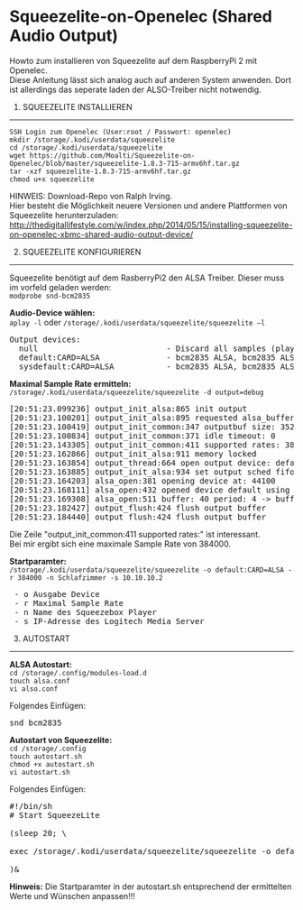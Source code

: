 # Squeezelite-on-Openelec (Shared Audio Output)

Howto zum installieren von Squeezelite auf dem RaspberryPi 2 mit Openelec.<br>
Diese Anleitung lässt sich analog auch auf anderen System anwenden. Dort ist allerdings das seperate laden der ALSO-Treiber nicht notwendig.

1. SQUEEZELITE INSTALLIEREN
---

`SSH Login zum Openelec (User:root / Passwort: openelec)`<br>
`mkdir /storage/.kodi/userdata/squeezelite`<br>
`cd /storage/.kodi/userdata/squeezelite`<br>
`wget https://github.com/Moalti/Squeezelite-on-Openelec/blob/master/squeezelite-1.8.3-715-armv6hf.tar.gz`<br>
`tar -xzf squeezelite-1.8.3-715-armv6hf.tar.gz`<br>
`chmod u+x squeezelite`<br>

HINWEIS: 
Download-Repo von Ralph Irving.<br> 
Hier besteht die Möglichkeit neuere Versionen und andere Plattformen von Squeezelite herunterzuladen:<br>
http://thedigitallifestyle.com/w/index.php/2014/05/15/installing-squeezelite-on-openelec-xbmc-shared-audio-output-device/

2. SQUEEZELITE KONFIGURIEREN
---

Squeezelite benötigt auf dem RasberryPi2 den ALSA Treiber. Dieser muss im vorfeld geladen werden:<br>
`modprobe snd-bcm2835`

<b>Audio-Device wählen:</b><br>
`aplay -l` oder `/storage/.kodi/userdata/squeezelite/squeezelite –l`

<pre>
Output devices:
  null                           - Discard all samples (playback) or generate zero samples (capture)
  default:CARD=ALSA              - bcm2835 ALSA, bcm2835 ALSA - Default Audio Device
  sysdefault:CARD=ALSA           - bcm2835 ALSA, bcm2835 ALSA - Default Audio Device
</pre>

<b>Maximal Sample Rate ermitteln:</b><br>
`/storage/.kodi/userdata/squeezelite/squeezelite -d output=debug`

<pre>
[20:51:23.099236] output_init_alsa:865 init output
[20:51:23.100201] output_init_alsa:895 requested alsa_buffer: 40 alsa_period: 4 format: any mmap: 1
[20:51:23.100419] output_init_common:347 outputbuf size: 3528000
[20:51:23.100834] output_init_common:371 idle timeout: 0
[20:51:23.143305] output_init_common:411 supported rates: 384000 352800 192000 176400 96000 88200 48000 44100 32000 24000 22500 16000 12000 11025 8000 
[20:51:23.162866] output_init_alsa:911 memory locked
[20:51:23.163854] output_thread:664 open output device: default
[20:51:23.163885] output_init_alsa:934 set output sched fifo rt: 45
[20:51:23.164203] alsa_open:381 opening device at: 44100
[20:51:23.168111] alsa_open:432 opened device default using format: S32_LE sample rate: 44100 mmap: 1
[20:51:23.169308] alsa_open:511 buffer: 40 period: 4 -> buffer size: 1760 period size: 440
[20:51:23.182427] output_flush:424 flush output buffer
[20:51:23.184440] output_flush:424 flush output buffer
</pre>

Die Zeile "output_init_common:411 supported rates:" ist interessant.<br>
Bei mir ergibt sich eine maximale Sample Rate von 384000. 

<b>Startparamter:</b><br>
`/storage/.kodi/userdata/squeezelite/squeezelite -o default:CARD=ALSA -r 384000 -n Schlafzimmer -s 10.10.10.2`

<pre>
 - o Ausgabe Device
 - r Maximal Sample Rate
 - n Name des Squeezebox Player
 - s IP-Adresse des Logitech Media Server
</pre>

3. AUTOSTART
---

<b>ALSA Autostart:</b></br>
`cd /storage/.config/modules-load.d`</br>
`touch alsa.conf`<br>
`vi also.conf`<br>

Folgendes Einfügen:<br>
<pre>
snd_bcm2835
</pre>


<b>Autostart von Squeezelite:</b><br>
`cd /storage/.config`<br>
`touch autostart.sh`<br>
`chmod +x autostart.sh`<br>
`vi autostart.sh`<br>

Folgendes Einfügen:<br>
<pre>
#!/bin/sh
# Start SqueezeLite

(sleep 20; \

exec /storage/.kodi/userdata/squeezelite/squeezelite -o default:CARD=ALSA -r 384000 -n Schlafzimmer -s 10.10.10.2

)&amp;
</pre>

<b>Hinweis:</b> Die Startparamter in der autostart.sh entsprechend der ermittelten Werte und Wünschen anpassen!!!


